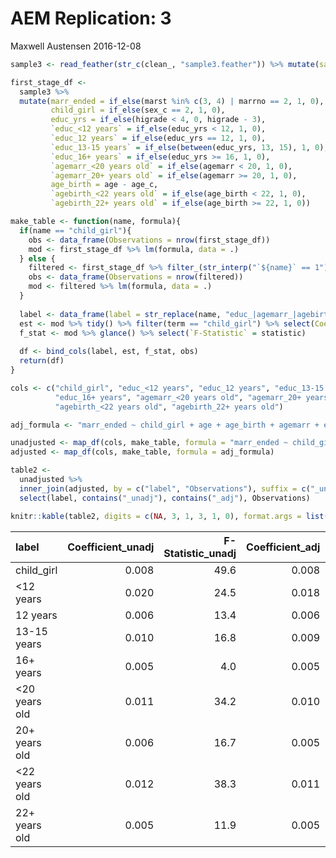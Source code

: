 AEM Replication: 3
================
Maxwell Austensen
2016-12-08

``` r
sample3 <- read_feather(str_c(clean_, "sample3.feather")) %>% mutate(sample = "Sample 3")
```

``` r
first_stage_df <- 
  sample3 %>% 
  mutate(marr_ended = if_else(marst %in% c(3, 4) | marrno == 2, 1, 0),
         child_girl = if_else(sex_c == 2, 1, 0),
         educ_yrs = if_else(higrade < 4, 0, higrade - 3),
         `educ_<12 years` = if_else(educ_yrs < 12, 1, 0),
         `educ_12 years` = if_else(educ_yrs == 12, 1, 0),
         `educ_13-15 years` = if_else(between(educ_yrs, 13, 15), 1, 0),
         `educ_16+ years` = if_else(educ_yrs >= 16, 1, 0),
         `agemarr_<20 years old` = if_else(agemarr < 20, 1, 0),
         `agemarr_20+ years old` = if_else(agemarr >= 20, 1, 0),
         age_birth = age - age_c,
         `agebirth_<22 years old` = if_else(age_birth < 22, 1, 0),
         `agebirth_22+ years old` = if_else(age_birth >= 22, 1, 0))
```

``` r
make_table <- function(name, formula){
  if(name == "child_girl"){
    obs <- data_frame(Observations = nrow(first_stage_df))
    mod <- first_stage_df %>% lm(formula, data = .)
  } else {
    filtered <- first_stage_df %>% filter_(str_interp("`${name}` == 1"))
    obs <- data_frame(Observations = nrow(filtered))
    mod <- filtered %>% lm(formula, data = .)
  }
  
  label <- data_frame(label = str_replace(name, "educ_|agemarr_|agebirth_", ""))
  est <- mod %>% tidy() %>% filter(term == "child_girl") %>% select(Coefficient = estimate)
  f_stat <- mod %>% glance() %>% select(`F-Statistic` = statistic)
  
  df <- bind_cols(label, est, f_stat, obs)
  return(df)
}
```

``` r
cols <- c("child_girl", "educ_<12 years", "educ_12 years", "educ_13-15 years", 
          "educ_16+ years", "agemarr_<20 years old", "agemarr_20+ years old", 
          "agebirth_<22 years old", "agebirth_22+ years old")

adj_formula <- "marr_ended ~ child_girl + age + age_birth + agemarr + educ_yrs + age^2 + agemarr^2 + age_birth^2 + educ_yrs^2 + age*educ_yrs + agemarr*educ_yrs + age_birth*educ_yrs + metarea + factor(bpl) + factor(statefip)"

unadjusted <- map_df(cols, make_table, formula = "marr_ended ~ child_girl")
adjusted <- map_df(cols, make_table, formula = adj_formula)

table2 <- 
  unadjusted %>% 
  inner_join(adjusted, by = c("label", "Observations"), suffix = c("_unadj", "_adj")) %>% 
  select(label, contains("_unadj"), contains("_adj"), Observations)

knitr::kable(table2, digits = c(NA, 3, 1, 3, 1, 0), format.args = list(big.mark = ','))
```

| label            |  Coefficient\_unadj|  F-Statistic\_unadj|  Coefficient\_adj|  F-Statistic\_adj|  Observations|
|:-----------------|-------------------:|-------------------:|-----------------:|-----------------:|-------------:|
| child\_girl      |               0.008|                49.6|             0.008|             212.8|       463,819|
| &lt;12 years     |               0.020|                24.5|             0.018|              12.2|        51,053|
| 12 years         |               0.006|                13.4|             0.006|              83.7|       246,187|
| 13-15 years      |               0.010|                16.8|             0.009|              60.7|       102,010|
| 16+ years        |               0.005|                 4.0|             0.005|              46.9|        64,569|
| &lt;20 years old |               0.011|                34.2|             0.010|              63.7|       215,531|
| 20+ years old    |               0.006|                16.7|             0.005|              69.4|       248,288|
| &lt;22 years old |               0.012|                38.3|             0.011|              62.1|       206,050|
| 22+ years old    |               0.005|                11.9|             0.005|              74.8|       257,769|

